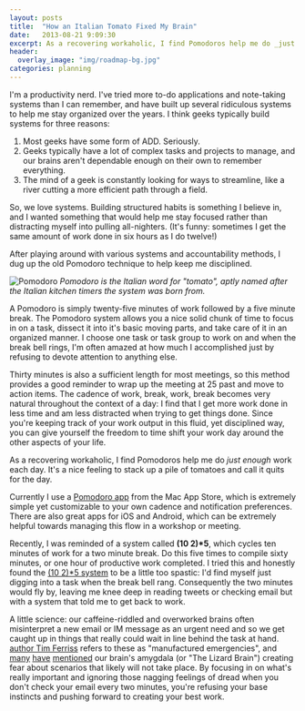 ```yaml
---
layout: posts
title:  "How an Italian Tomato Fixed My Brain"
date:   2013-08-21 9:09:30
excerpt: As a recovering workaholic, I find Pomodoros help me do _just enough_ work each day. It's a nice feeling to stack up a pile of tomatoes and call it quits for the day.
header:
  overlay_image: "img/roadmap-bg.jpg"
categories: planning
---
```


I'm a productivity nerd. I've tried more to-do applications and note-taking systems than I can remember, and have built up several ridiculous systems to help me stay organized over the years. I think geeks typically build systems for three reasons: 

1. Most geeks have some form of ADD. Seriously.
2. Geeks typically have a lot of complex tasks and projects to manage, and our brains aren't dependable enough on their own to remember everything.
3. The mind of a geek is constantly looking for ways to streamline, like a river cutting a more efficient path through a field.

So, we love systems. Building structured habits is something I believe in, and I wanted something that would help me stay focused rather than distracting myself into pulling all-nighters. (It's funny: sometimes I get the same amount of work done in six hours as I do twelve!) 

After playing around with various systems and accountability methods, I dug up the old Pomodoro technique to help keep me disciplined.

![Pomodoro](http://m.c.lnkd.licdn.com/mpr/mpr/p/1/005/097/3f8/1b78847.jpg)
_Pomodoro is the Italian word for "tomato", aptly named after the Italian kitchen timers the system was born from._

A Pomodoro is simply twenty-five minutes of work followed by a five minute break. The Pomodoro system allows you a nice solid chunk of time to focus in on a task, dissect it into it's basic moving parts, and take care of it in an organized manner.  I choose one task or task group to work on and when the break bell rings, I'm often amazed at how much I accomplished just by refusing to devote attention to anything else.

Thirty minutes is also a sufficient length for most meetings, so this method provides a good reminder to wrap up the meeting at 25 past and move to action items. The cadence of work, break, work, break becomes very natural throughout the context of a day: I find that I get more work done in less time and am less distracted when trying to get things done. Since you're keeping track of your work output in this fluid, yet disciplined way, you can give yourself the freedom to time shift your work day around the other aspects of your life.

As a recovering workaholic, I find Pomodoros help me do _just enough_ work each day. It's a nice feeling to stack up a pile of tomatoes and call it quits for the day.

Currently I use a <a href="http://itunes.apple.com/us/app/pomodoro/id417574133?mt=12" target="_blank">Pomodoro app</a> from the Mac App Store, which is extremely simple yet customizable to your own cadence and notification preferences. There are also great apps for iOS and Android, which can be extremely helpful towards managing this flow in a workshop or meeting. 

Recently, I was reminded of a system called <b>(10 2)*5</b>, which cycles ten minutes of work for a two minute break.  Do this five times to compile sixty minutes, or one hour of productive work completed.  I tried this and honestly found the <a href="http://www.43folders.com/2005/10/11/procrastination-hack-1025" target="_blank">(10 2)*5 system</a> to be a little too spastic: I'd find myself just digging into a task when the break bell rang.  Consequently the two minutes would fly by, leaving me knee deep in reading tweets or checking email but with a system that told me to get back to work.

A little science: our caffeine-riddled and overworked brains often misinterpret a new email or IM message as an urgent need and so we get caught up in things that really could wait in line behind the task at hand. <a href="http://www.fourhourworkweek.com/blog/" target="_blank">author Tim Ferriss</a> refers to these as "manufactured emergencies", and <a href="http://sethgodin.typepad.com/seths_blog/2010/01/quieting-the-lizard-brain.html" target="_blank">many</a> <a href="http://www.43folders.com/2009/08/04/enough" target="_blank">have</a> <a href="http://www.debbieweil.com/blog/shut-up-lizard-brain-i-am-not-procrastinating-today/" target="_blank">mentioned</a> our brain's amygdala (or "The Lizard Brain") creating fear about scenarios that likely will not take place.  By focusing in on what's really important and ignoring those nagging feelings of dread when you don't check your email every two minutes, you're refusing your base instincts and pushing forward to creating your best work.